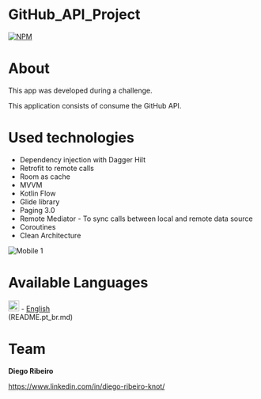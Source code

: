 # GitHub_API_Project


[![NPM](https://img.shields.io/npm/l/react)](https://github.com/dinoknot/GitHub_API_Project/blob/main/LICENSE)

# About

This app was developed during a challenge.

This application consists of consume the GitHub API.

# Used technologies

- Dependency injection with Dagger Hilt
- Retrofit to remote calls
- Room as cache
- MVVM
- Kotlin Flow
- Glide library
- Paging 3.0
- Remote Mediator - To sync calls between local and remote data source
- Coroutines
- Clean Architecture

![Mobile 1](https://github.com/dinoknot/assts/blob/main/assets_todo_app/Captura%20de%20tela%202021-10-08%20184309.png)


# Available Languages
<img alt="English" title="English" src="https://cdn.staticaly.com/gh/hjnilsson/country-flags/master/svg/gb.svg" width="22"> - [English](../README.md) </br>
(README.pt_br.md)</br>


# Team

**Diego Ribeiro**

https://www.linkedin.com/in/diego-ribeiro-knot/

